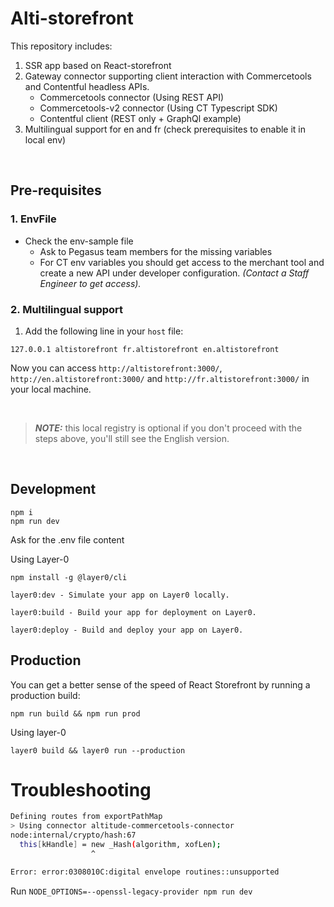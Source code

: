 # Alti-storefront 

This repository includes:
1. SSR app based on React-storefront  
2. Gateway connector supporting client interaction with Commercetools and Contentful headless APIs.
    - Commercetools connector (Using REST API)
    - Commercetools-v2 connector (Using CT Typescript SDK)
    - Contentful client (REST only + GraphQl example)
3. Multilingual support for en and fr (check prerequisites to enable it in local env)
<!-- TODO enable this once the design system foundations will be included -->    
<!-- 2. Alti design system package with the foundations for a multi-tiered token system, component library based on atomic design, BEM convention and storybook (preview and documentation). -->
<br/>

## Pre-requisites
### 1. EnvFile
- Check the env-sample file
    -  Ask to Pegasus team members for the missing variables
    - For CT env variables you should get access to the merchant tool and create a new API under developer configuration. *(Contact a Staff Engineer to get access).*

### 2. Multilingual support
1. Add the following line in your `host` file:

```
127.0.0.1 altistorefront fr.altistorefront en.altistorefront
```

Now you can access `http://altistorefront:3000/`, `http://en.altistorefront:3000/` and `http://fr.altistorefront:3000/` in your local machine.

<br/>

> **_NOTE:_** this local registry is optional if you don't proceed with the steps above, you'll still see the English version.

<br/>

## Development

```
npm i
npm run dev
```

Ask for the .env file content

Using Layer-0

```
npm install -g @layer0/cli

layer0:dev - Simulate your app on Layer0 locally.

layer0:build - Build your app for deployment on Layer0.

layer0:deploy - Build and deploy your app on Layer0.
```

## Production

You can get a better sense of the speed of React Storefront by running a production build:

```
npm run build && npm run prod
```
Using layer-0

```
layer0 build && layer0 run --production
```

# Troubleshooting

```bash
Defining routes from exportPathMap
> Using connector altitude-commercetools-connector
node:internal/crypto/hash:67
  this[kHandle] = new _Hash(algorithm, xofLen);
                  ^

Error: error:0308010C:digital envelope routines::unsupported
```

Run 
`NODE_OPTIONS=--openssl-legacy-provider npm run dev` 
